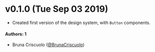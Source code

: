 # v0.1.0 (Tue Sep 03 2019)

- Created first version of the design system, with `Button` components.

#### Authors: 1
- Bruna Criscuolo ([@BrunaCriscuolo](https://github.com/BrunaCriscuolo/))
